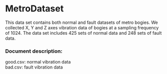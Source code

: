 # MetroDataset

This data set contains both normal and fault datasets of metro bogies. We collected X, Y and Z axes vibration data of bogies at a sampling frequency of 1024. The data set includes 425 sets of normal data and 248 sets of fault data. </br>

### Document description: </br>
good.csv: normal vibration data </br>
bad.csv: fault vibration data </br>



